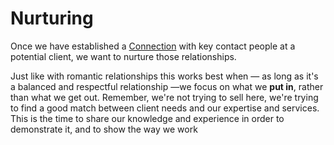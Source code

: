 # Nurturing

Once we have established a [Connection](/new_client_recipe/connecting.md) with key contact people at a potential client, we want to nurture those relationships.

Just like with romantic relationships this works best when — as long as it's a balanced and respectful relationship —we focus on what we **put in**, rather than what we get out. Remember, we're not trying to sell here, we're trying to find a good match between client needs and our expertise and services. This is the time to share our knowledge and experience in order to demonstrate it, and to show the way we work

